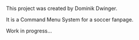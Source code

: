 This project was created by Dominik Dwinger.

It is a Command Menu System for a soccer fanpage.

Work in progress...
